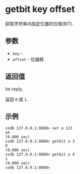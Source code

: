 # getbit key offset

获取字符串内指定位置的位值(BIT).

## 参数

* `key` - 
* `offset` - 位偏移.

## 返回值

Int reply.

返回 `0` 或 `1`.

## 示例

	ssdb 127.0.0.1:8888> set a 123
	ok
	(0.000 sec)
	ssdb 127.0.0.1:8888> getbit a 3
	0
	(0.000 sec)
	ssdb 127.0.0.1:8888> getbit a 4
	1
	(0.000 sec)
	ssdb 127.0.0.1:8888> 
